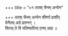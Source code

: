 +++
title = "०१ ततश् चैनम् अन्येन"

+++
ततश् चैनम् अन्येन शीर्ष्णा प्राशीर्  
येनैतम् अग्रे प्राश्नन् ।  
शिरस् ते वि पतिष्यतीत्य् एनम् आह ॥